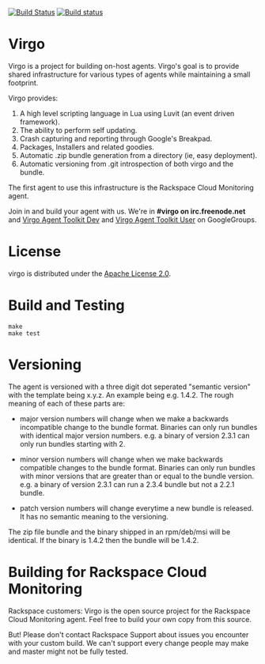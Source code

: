 [![Build Status](https://travis-ci.org/virgo-agent-toolkit/virgo-base-agent.svg?branch=luvi-up)](https://travis-ci.org/virgo-agent-toolkit/virgo-base-agent) [![Build status](https://ci.appveyor.com/api/projects/status/k7jglhodjrubcw0y/branch/luvi-up?svg=true)](https://ci.appveyor.com/project/racker-buildbot/virgo-base-agent/branch/luvi-up)

Virgo
=====

Virgo is a project for building on-host agents. Virgo's goal is to provide shared infrastructure for various types of agents while maintaining a small footprint.

Virgo provides:

1. A high level scripting language in Lua using Luvit (an event driven framework).
2. The ability to perform self updating.
3. Crash capturing and reporting through Google's Breakpad.
4. Packages, Installers and related goodies.
5. Automatic .zip bundle generation from a directory (ie, easy deployment).
6. Automatic versioning from .git introspection of both virgo and the bundle.

The first agent to use this infrastructure is the Rackspace Cloud Monitoring agent.

Join in and build your agent with us. We're in **#virgo on irc.freenode.net** and [Virgo Agent Toolkit Dev][devGG] and [Virgo Agent Toolkit User][userGG] on GoogleGroups.

[devGG]: https://groups.google.com/forum/#!forum/virgo-agent-toolkit-dev
[userGG]: https://groups.google.com/forum/#!forum/virgo-agent-toolkit-user

License
=======

virgo is distributed under the [Apache License 2.0][apache].

[apache]: http://www.apache.org/licenses/LICENSE-2.0.html

Build and Testing
=================

```
make
make test
```

Versioning
==========

The agent is versioned with a three digit dot seperated "semantic
version" with the template being x.y.z. An example being e.g. 1.4.2. The
rough meaning of each of these parts are:

- major version numbers will change when we make a backwards
  incompatible change to the bundle format. Binaries can only run
  bundles with identical major version numbers. e.g. a binary of version
  2.3.1 can only run bundles starting with 2.

- minor version numbers will change when we make backwards compatible
  changes to the bundle format. Binaries can only run bundles with minor
  versions that are greater than or equal to the bundle version. e.g. a
  binary of version 2.3.1 can run a 2.3.4 bundle but not a 2.2.1 bundle.

- patch version numbers will change everytime a new bundle is released.
  It has no semantic meaning to the versioning.

The zip file bundle and the binary shipped in an rpm/deb/msi will be
identical. If the binary is 1.4.2 then the bundle will be 1.4.2.

Building for Rackspace Cloud Monitoring
=======================================

Rackspace customers: Virgo is the open source project for the Rackspace
Cloud Monitoring agent. Feel free to build your own copy from this
source.

But! Please don't contact Rackspace Support about issues you encounter
with your custom build. We can't support every change people may make
and master might not be fully tested.

